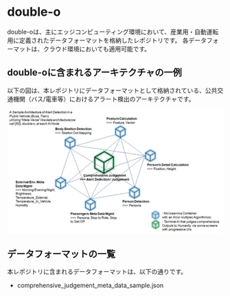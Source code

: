 # double-o 
double-oは、主にエッジコンピューティング環境において、産業用・自動運転用に定義されたデータフォーマットを格納したレポジトリです。 
各データフォーマットは、クラウド環境においても適用可能です。  

## double-oに含まれるアーキテクチャの一例
以下の図は、本レポジトリにデータフォーマットとして格納されている、公共交通機関（バス/電車等）におけるアラート検出のアーキテクチャです。  

![double_o_alert](double_o.png)

## データフォーマットの一覧
本レポジトリに含まれるデータフォーマットは、以下の通りです。  

* comprehensive_judgement_meta_data_sample.json  


